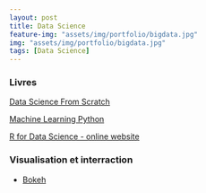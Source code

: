 ```yaml
---
layout: post
title: Data Science
feature-img: "assets/img/portfolio/bigdata.jpg"
img: "assets/img/portfolio/bigdata.jpg"
tags: [Data Science]
---
```


### Livres

[Data Science From Scratch](/assets/docs/portfolio/DataScience/Data_Science_from_Scratch_First_Princ.pdf)

[Machine Learning Python](/assets/docs/portfolio/DataScience/StatisticsMachineLearningPython.pdf)

[R for Data Science - online website](https://r4ds.had.co.nz/index.html)

### Visualisation et interraction

- [Bokeh](https://bokeh.org)
